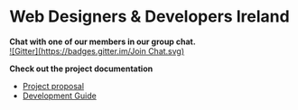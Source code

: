 # Web Designers & Developers Ireland

**Chat with one of our members in our group chat.**  
[![Gitter](https://badges.gitter.im/Join Chat.svg)](https://gitter.im/wddi?utm_source=badge&utm_medium=badge&utm_campaign=pr-badge&utm_content=badge)

**Check out the project documentation**  
- [Project proposal](https://github.com/wddi/website/blob/docs/project-proposal.md)
- [Development Guide](https://github.com/wddi/website/blob/docs/development-guide.md)

